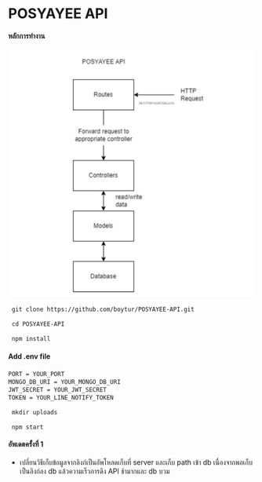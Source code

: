 # POSYAYEE API 

#### หลักการทำงาน
![Image](./image//APIFlow.jpg)

```
 git clone https://github.com/boytur/POSYAYEE-API.git
```
```
 cd POSYAYEE-API
```
```
 npm install
```
#### Add .env file 
```
PORT = YOUR_PORT
MONGO_DB_URI = YOUR_MONGO_DB_URI
JWT_SECRET = YOUR_JWT_SECRET
TOKEN = YOUR_LINE_NOTIFY_TOKEN
```
```
 mkdir uploads
```
```
 npm start
```
#### อัพเดตครั้งที่ 1
 - เปลี่ยนวิธีเก็บข้อมูลจากลิงก์เป็นอัพโหลดเก็บที่ server และเก็บ path เข้า db เนื่องจากพอเก็บเป็นลิงก์ลง db แล้วความเร็วการดึง API ช้ามากและ db บวม
